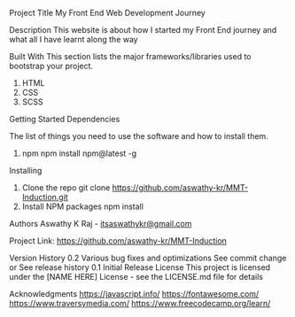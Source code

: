 Project Title
My Front End Web Development Journey

Description
This website is about how I started my Front End journey and what all I have learnt along the way

Built With
This section lists the major frameworks/libraries used to bootstrap your project.

1. HTML
2. CSS
3. SCSS

Getting Started
Dependencies

The list of things you need to use the software and how to install them.

1. npm
   npm install npm@latest -g

Installing

1. Clone the repo
   git clone https://github.com/aswathy-kr/MMT-Induction.git
2. Install NPM packages
   npm install

Authors
Aswathy K Raj - itsaswathykr@gmail.com

Project Link: https://github.com/aswathy-kr/MMT-Induction

Version History
0.2
Various bug fixes and optimizations
See commit change or See release history
0.1
Initial Release
License
This project is licensed under the [NAME HERE] License - see the LICENSE.md file for details

Acknowledgments
https://javascript.info/
https://fontawesome.com/
https://www.traversymedia.com/
https://www.freecodecamp.org/learn/
